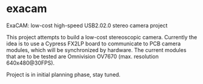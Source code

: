 exacam
======

ExaCAM: low-cost high-speed USB2.02.0 stereo camera project

This project attempts to build a low-cost stereoscopic camera. Currently the idea is to use a Cypress FX2LP board to communicate to PCB camera modules, which will be synchronized by hardware. The current modules that are to be tested are Omnivision OV7670 (max. resolution 640x480@30FPS).

Project is in initial planning phase, stay tuned.
